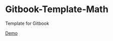 # Gitbook-Template-Math

Template for Gitbook

[Demo](https://crazyivanpro.github.io/Gitbook-Template-Math/)
